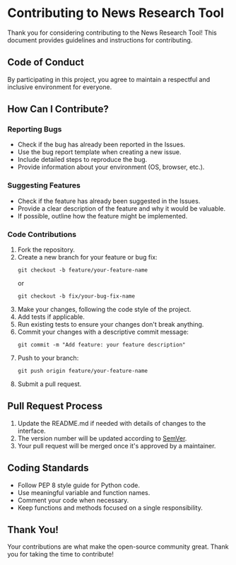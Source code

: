 # Contributing to News Research Tool

Thank you for considering contributing to the News Research Tool! This document provides guidelines and instructions for contributing.

## Code of Conduct

By participating in this project, you agree to maintain a respectful and inclusive environment for everyone.

## How Can I Contribute?

### Reporting Bugs

- Check if the bug has already been reported in the Issues.
- Use the bug report template when creating a new issue.
- Include detailed steps to reproduce the bug.
- Provide information about your environment (OS, browser, etc.).

### Suggesting Features

- Check if the feature has already been suggested in the Issues.
- Provide a clear description of the feature and why it would be valuable.
- If possible, outline how the feature might be implemented.

### Code Contributions

1. Fork the repository.
2. Create a new branch for your feature or bug fix:
   ```
   git checkout -b feature/your-feature-name
   ```
   or
   ```
   git checkout -b fix/your-bug-fix-name
   ```
3. Make your changes, following the code style of the project.
4. Add tests if applicable.
5. Run existing tests to ensure your changes don't break anything.
6. Commit your changes with a descriptive commit message:
   ```
   git commit -m "Add feature: your feature description"
   ```
7. Push to your branch:
   ```
   git push origin feature/your-feature-name
   ```
8. Submit a pull request.

## Pull Request Process

1. Update the README.md if needed with details of changes to the interface.
2. The version number will be updated according to [SemVer](http://semver.org/).
3. Your pull request will be merged once it's approved by a maintainer.

## Coding Standards

- Follow PEP 8 style guide for Python code.
- Use meaningful variable and function names.
- Comment your code when necessary.
- Keep functions and methods focused on a single responsibility.

## Thank You!

Your contributions are what make the open-source community great. Thank you for taking the time to contribute! 